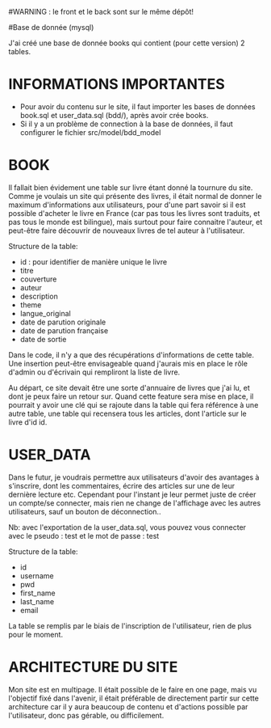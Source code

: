 #WARNING : le front et le back sont sur le même dépôt!

#Base de donnée (mysql)

J'ai créé une base de donnée books qui contient (pour cette version) 2 tables.

# INFORMATIONS IMPORTANTES
- Pour avoir du contenu sur le site, il faut importer les bases de données book.sql et user_data.sql (bdd/), après avoir crée books.
- Si il y a un problème de connection à la base de données, il faut configurer le fichier src/model/bdd_model


# BOOK
Il fallait bien évidement une table sur livre étant donné la tournure du site.
Comme je voulais un site qui présente des livres, il était normal de donner le maximum d'informations aux utilisateurs, pour d'une part savoir si il est possible d'acheter le livre en France (car pas tous les livres sont traduits, et pas tous le monde est bilingue), mais surtout pour faire connaitre l'auteur, et peut-être faire découvrir de nouveaux livres de tel auteur à l'utilisateur.

Structure de la table:
- id : pour identifier de manière unique le livre
- titre
- couverture
- auteur
- description
- theme
- langue_original
- date de parution originale 
- date de parution française
- date de sortie

Dans le code, il n'y a que des récupérations d'informations de cette table. Une insertion peut-être envisageable quand j'aurais mis en place le rôle d'admin ou d'écrivain qui rempliront la liste de livre.

Au départ, ce site devait être une sorte d'annuaire de livres que j'ai lu, et dont je peux faire un retour sur. Quand cette feature sera mise en place, il pourrait y avoir une clé qui se rajoute dans la table qui fera référence à une autre table, une table qui recensera tous les articles, dont l'article sur le livre d'id id. 


# USER_DATA
Dans le futur, je voudrais permettre aux utilisateurs d'avoir des avantages à s'inscrire, dont les commentaires, écrire des articles sur une de leur dernière lecture etc.
Cependant pour l'instant je leur permet juste de créer un compte/se connecter, mais rien ne change de l'affichage avec les autres utilisateurs, sauf un bouton  de déconnection.. 

Nb: avec l'exportation de la user_data.sql, vous pouvez vous connecter avec le pseudo : test et le mot de passe : test 

Structure de la table:
- id
- username
- pwd
- first_name
- last_name
- email

La table se remplis par le biais de l'inscription de l'utilisateur, rien de plus pour le moment. 


# ARCHITECTURE DU SITE

Mon site est en multipage. Il était possible de le faire en one page, mais vu l'objectif fixé dans l'avenir, il était préférable de directement partir sur cette architecture car il y aura beaucoup de contenu et d'actions possible par l'utilisateur, donc pas gérable, ou difficilement.